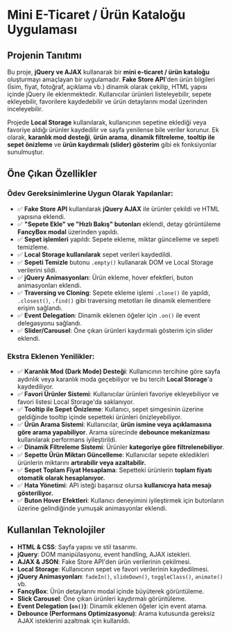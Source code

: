 # Mini E-Ticaret / Ürün Kataloğu Uygulaması

## Projenin Tanıtımı

Bu proje, **jQuery ve AJAX** kullanarak bir **mini e-ticaret / ürün kataloğu** oluşturmayı amaçlayan bir uygulamadır. **Fake Store API**'den ürün bilgileri (İsim, fiyat, fotoğraf, açıklama vb.) dinamik olarak çekilip, HTML yapısı içinde jQuery ile eklenmektedir. Kullanıcılar ürünleri listeleyebilir, sepete ekleyebilir, favorilere kaydedebilir ve ürün detaylarını modal üzerinden inceleyebilir.

Projede **Local Storage** kullanılarak, kullanıcının sepetine eklediği veya favoriye aldığı ürünler kaydedilir ve sayfa yenilense bile veriler korunur. Ek olarak, **karanlık mod desteği**, **ürün arama**, **dinamik filtreleme**, **tooltip ile sepet önizleme** ve **ürün kaydırmalı (slider) gösterim** gibi ek fonksiyonlar sunulmuştur.

## Öne Çıkan Özellikler

### Ödev Gereksinimlerine Uygun Olarak Yapılanlar:

- ✅ **Fake Store API** kullanılarak **jQuery AJAX** ile ürünler çekildi ve HTML yapısına eklendi.
- ✅ **"Sepete Ekle" ve "Hızlı Bakış" butonları** eklendi, detay görüntüleme **FancyBox modal** üzerinden yapıldı.
- ✅ **Sepet işlemleri** yapıldı: Sepete ekleme, miktar güncelleme ve sepeti temizleme.
- ✅ **Local Storage kullanılarak** sepet verileri kaydedildi.
- ✅ **Sepeti Temizle** butonu `.empty()` kullanarak DOM ve Local Storage verilerini sildi.
- ✅ **jQuery Animasyonları**: Ürün ekleme, hover efektleri, buton animasyonları eklendi.
- ✅ **Traversing ve Cloning**: Sepete ekleme işlemi `.clone()` ile yapıldı, `.closest()`, `.find()` gibi traversing metotları ile dinamik elementlere erişim sağlandı.
- ✅ **Event Delegation**: Dinamik eklenen öğeler için `.on()` ile event delegasyonu sağlandı.
- ✅ **Slider/Carousel**: Öne çıkan ürünleri kaydırmalı gösterim için slider eklendi.

### Ekstra Eklenen Yenilikler:

- ✅ **Karanlık Mod (Dark Mode) Desteği**: Kullanıcının tercihine göre sayfa aydınlık veya karanlık moda geçebiliyor ve bu tercih **Local Storage**'a kaydediliyor.
- ✅ **Favori Ürünler Sistemi**: Kullanıcılar ürünleri favoriye ekleyebiliyor ve favori listesi Local Storage'da saklanıyor.
- ✅ **Tooltip ile Sepet Önizleme**: Kullanıcı, sepet simgesinin üzerine geldiğinde tooltip içinde sepetteki ürünleri önizleyebiliyor.
- ✅ **Ürün Arama Sistemi**: Kullanıcılar, **ürün ismine veya açıklamasına göre arama yapabiliyor**. Arama sürecinde **debounce mekanizması** kullanılarak performans iyileştirildi.
- ✅ **Dinamik Filtreleme Sistemi**: Ürünler **kategoriye göre filtrelenebiliyor**.
- ✅ **Sepette Ürün Miktarı Güncelleme**: Kullanıcılar sepete ekledikleri ürünlerin miktarını **artırabilir veya azaltabilir.**
- ✅ **Sepet Toplam Fiyat Hesaplama**: Sepetteki ürünlerin **toplam fiyatı otomatik olarak hesaplanıyor.**
- ✅ **Hata Yönetimi**: API isteği başarısız olursa **kullanıcıya hata mesajı gösteriliyor.**
- ✅ **Buton Hover Efektleri**: Kullanıcı deneyimini iyileştirmek için butonların üzerine gelindiğinde yumuşak animasyonlar eklendi.

## Kullanılan Teknolojiler

- **HTML & CSS**: Sayfa yapısı ve stil tasarımı.
- **jQuery**: DOM manipülasyonu, event handling, AJAX istekleri.
- **AJAX & JSON**: Fake Store API'den ürün verilerinin çekilmesi.
- **Local Storage**: Kullanıcının sepet ve favori verilerinin kaydedilmesi.
- **jQuery Animasyonları**: `fadeIn()`, `slideDown()`, `toggleClass()`, `animate()` vb.
- **FancyBox**: Ürün detaylarını modal içinde büyüterek görüntüleme.
- **Slick Carousel**: Öne çıkan ürünleri kaydırmalı görüntüleme.
- **Event Delegation (`on()`)**: Dinamik eklenen öğeler için event atama.
- **Debounce (Performans Optimizasyonu)**: Arama kutusunda gereksiz AJAX isteklerini azaltmak için kullanıldı.